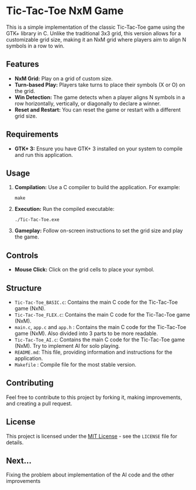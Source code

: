 # Tic-Tac-Toe NxM Game

This is a simple implementation of the classic Tic-Tac-Toe game using the GTK+ library in C. Unlike the traditional 3x3 grid, this version allows for a customizable grid size, making it an NxM grid where players aim to align N symbols in a row to win.

## Features

- **NxM Grid:** Play on a grid of custom size.
- **Turn-based Play:** Players take turns to place their symbols (X or O) on the grid.
- **Win Detection:** The game detects when a player aligns N symbols in a row horizontally, vertically, or diagonally to declare a winner.
- **Reset and Restart:** You can reset the game or restart with a different grid size.

## Requirements

- **GTK+ 3:** Ensure you have GTK+ 3 installed on your system to compile and run this application.

## Usage

1. **Compilation:** Use a C compiler to build the application. For example:
    ```
    make
    ```

2. **Execution:** Run the compiled executable:
    ```
    ./Tic-Tac-Toe.exe
    ```

3. **Gameplay:** Follow on-screen instructions to set the grid size and play the game.

## Controls

- **Mouse Click:** Click on the grid cells to place your symbol.

## Structure

- `Tic-Tac-Toe_BASIC.c`: Contains the main C code for the Tic-Tac-Toe game (NxN).
- `Tic-Tac-Toe_FLEX.c`: Contains the main C code for the Tic-Tac-Toe game (NxM).
- `main.c`, `app.c` and `app.h` : Contains the main C code for the Tic-Tac-Toe game (NxM). Also divided into 3 parts to be more readable.
- `Tic-Tac-Toe_AI.c`: Contains the main C code for the Tic-Tac-Toe game (NxM). Try to implement AI for solo playing.
- `README.md`: This file, providing information and instructions for the application.
- `Makefile` : Compile file for the most stable version.

## Contributing

Feel free to contribute to this project by forking it, making improvements, and creating a pull request.

## License

This project is licensed under the [MIT License](https://opensource.org/licenses/MIT) - see the `LICENSE` file for details.

## Next...

Fixing the problem about implementation of the AI code and the other improvements
